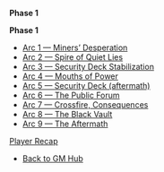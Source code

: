 **Phase 1**

**Phase 1**
- [Arc 1 — Miners’ Desperation](phase-1/arc1.md)
- [Arc 2 — Spire of Quiet Lies](phase-1/arc2.md)
- [Arc 3 — Security Deck Stabilization](phase-1/arc3.md)
- [Arc 4 — Mouths of Power](phase-1/arc4.md)
- [Arc 5 — Security Deck (aftermath)](phase-1/arc5.md)
- [Arc 6 — The Public Forum](phase-1/arc6.md)
- [Arc 7 — Crossfire, Consequences](phase-1/arc7.md)
- [Arc 8 — The Black Vault](phase-1/arc8.md)
- [Arc 9 — The Aftermath](phase-1/arc9.md)

[Player Recap](player-recap.md)
- [Back to GM Hub](../index.html)
